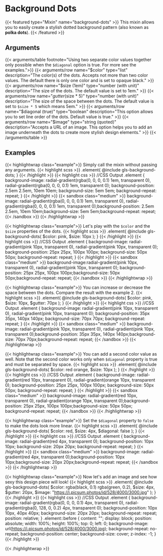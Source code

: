# Background Dots

{{< featured type="Mixin" name="background-dots" >}}
This mixin allows you to easily create a stylish dotted background pattern (also known as **polka dots**).
{{< /featured >}}

## Arguments

{{< arguments/table footnote="Using two separate color values together only possible when the `$diagonal` option is true. For more see the examples.">}}
    {{< arguments/row name="$color" type="list" description="The color(s) of the dots. Accepts not more than two color values. The default there is only one color and is set to opaque black." >}}
    {{< arguments/row name="$size (1em)" type="number (with unit)" description="The size of the dots. The default value is set to 1em." >}}
    {{< arguments/row name="$gutter ($size * 5)" type="number (with unit)" description="The size of the space between the dots. The default value is set to `$size * 5` which means 5em." >}}
    {{< arguments/row name="$diagonal (true)" type="boolean" description="This option allows you to set line order of the dots. Default value is true." >}}
    {{< arguments/row name="$image" type="string (quoted)" description="Accepts a URL of an image. This option helps you to add an image underneath the dots to create more stylish design elements." >}}
{{< /arguments/table >}}



## Examples

{{< highlightwrap class="example">}}
Simply call the mixin without passing any arguments.
{{< highlight scss >}}
.element{
    @include gls-background-dots;
}
{{< /highlight >}}
{{< highlight css >}}
//CSS Output
.element {
    background-image: 
        radial-gradient(rgba(0, 0, 0, 0.1) 1em, transparent 0), 
        radial-gradient(rgba(0, 0, 0, 0.1) 1em, transparent 0);
    background-position: 2.5em 2.5em, 10em 10em;
    background-size: 5em 5em;
    background-repeat: repeat;
}
{{< /highlight >}}
{{< sandbox class="medium" >}}
background-image: radial-gradient(rgba(0, 0, 0, 0.1) 1em, transparent 0), radial-gradient(rgba(0, 0, 0, 0.1) 1em, transparent 0);background-position: 2.5em 2.5em, 10em 10em;background-size: 5em 5em;background-repeat: repeat;
{{< /sandbox >}}
{{< /highlightwrap >}}

{{< highlightwrap class="example">}}
Let's play with the `$color` and the `$size` properties of the dots.
{{< highlight scss >}}
.element{
    @include gls-background-dots(
        $color: pink,
        $size: 10px
    );
}
{{< /highlight >}}
{{< highlight css >}}
//CSS Output
.element {
    background-image:
        radial-gradient(pink 10px, transparent 0), 
        radial-gradient(pink 10px, transparent 0);
    background-position: 25px 25px, 100px 100px;
    background-size: 50px 50px;
    background-repeat: repeat;
}
{{< /highlight >}}
{{< sandbox class="medium" >}}
background-image:radial-gradient(pink 10px, transparent 0), radial-gradient(pink 10px, transparent 0);
background-position: 25px 25px, 100px 100px;background-size: 50px 50px;background-repeat: repeat;
{{< /sandbox >}}
{{< /highlightwrap >}}

{{< highlightwrap class="example">}}
You can increase or decrease the space between the dots. Compare the result with the example 2.
{{< highlight scss >}}
.element{
    @include gls-background-dots(
        $color: pink,
        $size: 10px,
        $gutter: 70px
    );
}
{{< /highlight >}}
{{< highlight css >}}
//CSS Output
.element {
    background-image: 
        radial-gradient(pink 10px, transparent 0), 
        radial-gradient(pink 10px, transparent 0);
    background-position: 35px 35px, 140px 140px;
    background-size: 70px 70px;
    background-repeat: repeat;
}
{{< /highlight >}}
{{< sandbox class="medium" >}}
background-image: radial-gradient(pink 10px, transparent 0), radial-gradient(pink 10px, transparent 0);background-position: 35px 35px, 140px 140px;background-size: 70px 70px;background-repeat: repeat;
{{< /sandbox >}}
{{< /highlightwrap >}}

{{< highlightwrap class="example">}}
You can add a second color value as well. Note that the second color works only when `$diagonal` property is true and must be separated by space.
{{< highlight scss >}}
.element{
    @include gls-background-dots(
        $color: red orange,
        $size: 10px
    );
}
{{< /highlight >}}
{{< highlight css >}}
//CSS Output
.element {
    background-image: 
        radial-gradient(red 10px, transparent 0), 
        radial-gradient(orange 10px, transparent 0);
    background-position: 25px 25px, 100px 100px;
    background-size: 50px 50px;
    background-repeat: repeat;
}
{{< /highlight >}}
{{< sandbox class="medium" >}}
background-image: radial-gradient(red 10px, transparent 0), radial-gradient(orange 10px, transparent 0);background-position: 25px 25px, 100px 100px;background-size: 50px 50px;
background-repeat: repeat;
{{< /sandbox >}}
{{< /highlightwrap >}}

{{< highlightwrap class="example">}}
Set the `$diagonal` property to `false` to make the dots look more linear.
{{< highlight scss >}}
.element{
    @include gls-background-dots(
        $color: red,
        $size: 4px,
        $diagonal: false
    );
}
{{< /highlight >}}
{{< highlight css >}}
//CSS Output
.element {
    background-image: radial-gradient(red 4px, transparent 0);
    background-position: 10px 10px;
    background-size: 20px 20px;
    background-repeat: repeat;
}
{{< /highlight >}}
{{< sandbox class="medium" >}}
background-image: radial-gradient(red 4px, transparent 0);background-position: 10px 10px;background-size: 20px 20px;background-repeat: repeat;
{{< /sandbox >}}
{{< /highlightwrap >}}

{{< highlightwrap class="example">}}
Now let's add an image and see how sexy this design piece will look!
{{< highlight scss >}}
.element{
    @include gls-background-dots(
        $color: rgba(black, 0.1) rgba(green, 0.2),
        $size: 4px,
        $gutter: 20px,
        $image: "https://i.picsum.photos/id/528/4000/3000.jpg"
    );
}
{{< /highlight >}}
{{< highlight css >}}
//CSS Output
.element {
    background-image: 
        radial-gradient(rgba(0, 0, 0, 0.1) 4px, transparent 0), 
        radial-gradient(rgba(0, 128, 0, 0.2) 4px, transparent 0);
    background-position: 10px 10px, 40px 40px;
    background-size: 20px 20px;
    background-repeat: repeat;
    position: relative;
}
.element::before {
    content: "";
    display: block;
    position: absolute;
    width: 100%;
    height: 100%;
    top: 0;
    left: 0;
    background-image: url(https://i.picsum.photos/id/528/4000/3000.jpg);
    background-repeat: no-repeat;
    background-position: center;
    background-size: cover;
    z-index: -1;
}
{{< /highlight >}}
<style>
.example06::before{
    content: "";
    display: block;
    position: absolute;
    width: 100%;
    height: 100%;
    top: 0;
    left: 0;
    background-image: url(https://i.picsum.photos/id/528/4000/3000.jpg);
    background-repeat: no-repeat;
    background-position: center;
    background-size: cover;
    z-index: -1;
}
</style>
<div class="sandbox xxlarge example06" style="border-radius:3px; overflow: hidden; background-image: radial-gradient(rgba(0, 0, 0, 0.1) 4px, transparent 0), radial-gradient(rgba(0, 128, 0, 0.2) 4px, transparent 0);background-position: 10px 10px, 40px 40px;background-size: 20px 20px;background-repeat: repeat;position: relative;"></div>
{{< /highlightwrap >}}


